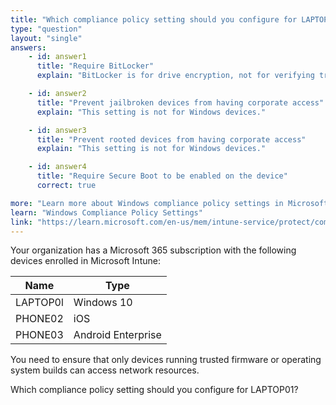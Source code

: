 ```yaml
---
title: "Which compliance policy setting should you configure for LAPTOP01?"
type: "question"
layout: "single"
answers:
    - id: answer1
      title: "Require BitLocker"
      explain: "BitLocker is for drive encryption, not for verifying trusted firmware or OS builds."

    - id: answer2
      title: "Prevent jailbroken devices from having corporate access"
      explain: "This setting is not for Windows devices."

    - id: answer3
      title: "Prevent rooted devices from having corporate access"
      explain: "This setting is not for Windows devices."

    - id: answer4
      title: "Require Secure Boot to be enabled on the device"
      correct: true

more: "Learn more about Windows compliance policy settings in Microsoft Intune."
learn: "Windows Compliance Policy Settings"
link: "https://learn.microsoft.com/en-us/mem/intune-service/protect/compliance-policy-create-windows"
---
```

Your organization has a Microsoft 365 subscription with the following devices enrolled in Microsoft Intune:

| Name      | Type               |
|-----------|--------------------|
| LAPTOP0l  | Windows 10         |
| PHONE02  | iOS                |
| PHONE03  | Android Enterprise |

You need to ensure that only devices running trusted firmware or operating system builds can access network resources.

Which compliance policy setting should you configure for LAPTOP01?
